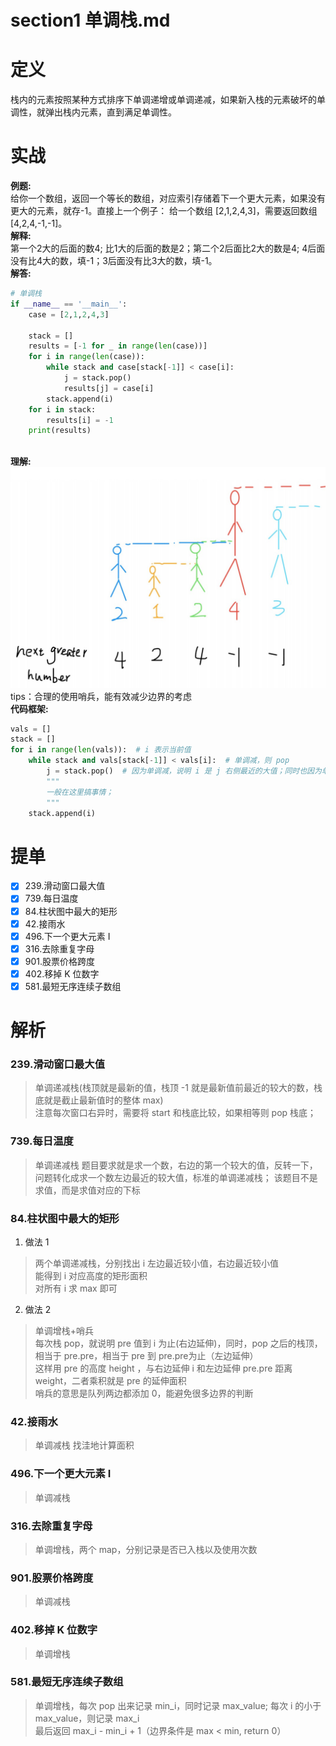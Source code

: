 # section1 单调栈.md

# 定义
栈内的元素按照某种方式排序下单调递增或单调递减，如果新入栈的元素破坏的单调性，就弹出栈内元素，直到满足单调性。

# 实战
**例题:**  
给你⼀个数组，返回⼀个等⻓的数组，对应索引存储着下⼀个更⼤元素，如果没有更⼤的元素，就存-1。直接上⼀个例⼦： 给⼀个数组 [2,1,2,4,3]，需要返回数组 [4,2,4,-1,-1]。  
**解释:**  
第⼀个2大的后面的数4; 比1⼤的后面的数是2；第⼆个2后⾯⽐2⼤的数是4; 4后⾯没有⽐4⼤的数，填-1；3后⾯没有⽐3⼤的数，填-1。  
**解答:**
```python
# 单调栈
if __name__ == '__main__':
    case = [2,1,2,4,3]

    stack = []
    results = [-1 for _ in range(len(case))]
    for i in range(len(case)):
        while stack and case[stack[-1]] < case[i]:
            j = stack.pop()
            results[j] = case[i]
        stack.append(i)
    for i in stack:
        results[i] = -1
    print(results)
        
```
**理解:**  
![avatar](../../images/单调栈.png)
tips：合理的使用哨兵，能有效减少边界的考虑  
**代码框架:**
```python
vals = []
stack = []
for i in range(len(vals)):  # i 表示当前值
    while stack and vals[stack[-1]] < vals[i]:  # 单调减，则 pop
        j = stack.pop()  # 因为单调减，说明 i 是 j 右侧最近的大值；同时也因为单调减，stack 前驱节点一定是后驱节点左侧最近的大值
        """
        一般在这里搞事情；
        """ 
    stack.append(i)
```

# 提单
- [x] 239.滑动窗口最大值
- [x] 739.每日温度
- [x] 84.柱状图中最大的矩形
- [x] 42.接雨水
- [x] 496.下一个更大元素 I
- [x] 316.去除重复字母
- [x] 901.股票价格跨度
- [x] 402.移掉 K 位数字
- [x] 581.最短无序连续子数组

# 解析
### 239.滑动窗口最大值
> 单调递减栈(栈顶就是最新的值，栈顶 -1 就是最新值前最近的较大的数，栈底就是截止最新值时的整体 max)  
> 注意每次窗口右异时，需要将 start 和栈底比较，如果相等则 pop 栈底；

### 739.每日温度
> 单调递减栈
> 题目要求就是求一个数，右边的第一个较大的值，反转一下，问题转化成求一个数左边最近的较大值，标准的单调递减栈；
> 该题目不是求值，而是求值对应的下标

### 84.柱状图中最大的矩形
1. 做法 1
> 两个单调递减栈，分别找出 i 左边最近较小值，右边最近较小值  
> 能得到 i 对应高度的矩形面积  
> 对所有 i 求 max 即可

2. 做法 2
> 单调增栈+哨兵  
> 每次栈 pop，就说明 pre 值到 i 为止(右边延伸)，同时，pop 之后的栈顶，相当于 pre.pre，相当于 pre 到 pre.pre为止（左边延伸）  
> 这样用 pre 的高度 height ，与右边延伸 i 和左边延伸 pre.pre 距离 weight，二者乘积就是 pre 的延伸面积  
> 哨兵的意思是队列两边都添加 0，能避免很多边界的判断  

### 42.接雨水
> 单调减栈
> 找洼地计算面积

### 496.下一个更大元素 I
> 单调减栈

### 316.去除重复字母
> 单调增栈，两个 map，分别记录是否已入栈以及使用次数

### 901.股票价格跨度
> 单调减栈

### 402.移掉 K 位数字
> 单调增栈

### 581.最短无序连续子数组
> 单调增栈，每次 pop 出来记录 min_i，同时记录 max_value; 每次 i 的小于 max_value，则记录 max_i  
> 最后返回 max_i - min_i + 1（边界条件是 max < min, return 0）
